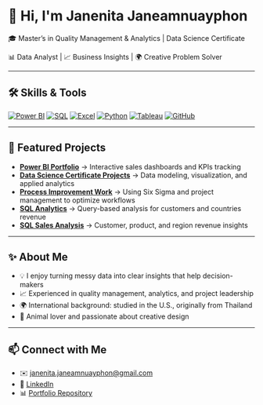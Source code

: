 # 👋 Hi, I'm Janenita Janeamnuayphon  

🎓 Master’s in Quality Management & Analytics  | Data Science Certificate

📊 Data Analyst | 📈 Business Insights | 🌍 Creative Problem Solver  

---

## 🛠 Skills & Tools

[![Power BI](https://img.shields.io/badge/Power%20BI-F2C811?style=for-the-badge&logo=powerbi&logoColor=black)](https://github.com/JanenitaJane/PowerBI_Portfolio...)
[![SQL](https://img.shields.io/badge/SQL-336791?style=for-the-badge&logo=postgresql&logoColor=white)](https://github.com/JanenitaJane/da-sql-sales-analysis...)
[![Excel](https://img.shields.io/badge/Excel-217346?style=for-the-badge&logo=microsoft-excel&logoColor=white)](https://github.com/JanenitaJane/quality-analytics-lss...)
[![Python](https://img.shields.io/badge/Python-3776AB?style=for-the-badge&logo=python&logoColor=white)](https://github.com/JanenitaJane/da-python-eda-ml...)
[![Tableau](https://img.shields.io/badge/Tableau-E97627?style=for-the-badge&logo=tableau&logoColor=white)](https://github.com/JanenitaJane/da-tableau-sales-dashboard...)
[![GitHub](https://img.shields.io/badge/GitHub-181717?style=for-the-badge&logo=github&logoColor=white)](https://github.com/JanenitaJane...)

---

## 📁 Featured Projects

- [**Power BI Portfolio**](https://github.com/JanenitaJane/PowerBI_Portfolio) → Interactive sales dashboards and KPIs tracking  
- [**Data Science Certificate Projects**](https://github.com/JanenitaJane/DataScience_Certificate) → Data modeling, visualization, and applied analytics  
- [**Process Improvement Work**](https://github.com/JanenitaJane/quality-analytics-lss) → Using Six Sigma and project management to optimize workflows  
- [**SQL Analytics**](https://github.com/JanenitaJane/da-sql-case-study) → Query-based analysis for customers and countries revenue  
- [**SQL Sales Analysis**](https://github.com/JanenitaJane/da-sql-sales-analysis) → Customer, product, and region revenue insights


---

## ✨ About Me  
- 💡 I enjoy turning messy data into clear insights that help decision-makers  
- 📈 Experienced in quality management, analytics, and project leadership  
- 🌍 International background: studied in the U.S., originally from Thailand  
- 🐾 Animal lover and passionate about creative design  

---

## 📫 Connect with Me  
- ✉️ [janenita.janeamnuayphon@gmail.com](mailto:janenita.janeamnuayphon@gmail.com)  
- 💼 [LinkedIn](https://www.linkedin.com/in/janenita-janeamnuayphon/)  
- 📊 [Portfolio Repository](https://github.com/JanenitaJane/PowerBI_Portfolio)  
